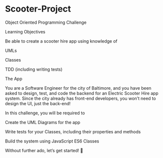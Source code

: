 # Scooter-Project

Object Oriented Programming Challenge

Learning Objectives

Be able to create a scooter hire app using knowledge of

UMLs

Classes

TDD (including writing tests)

The App

You are a Software Engineer for the city of Baltimore, and you have been asked to design, test, and code the backend for an Electric Scooter Hire app system.  Since the city already has front-end developers, you won’t need to design the UI, just the back-end!

In this challenge, you will be required to 

Create the UML Diagrams for the app

Write tests for your Classes, including their properties and methods

Build the system using JavaScript ES6 Classes

Without further ado, let’s get started! 🛴 

